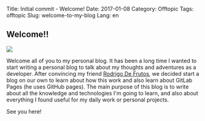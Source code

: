 Title: Initial commit - Welcome!
Date: 2017-01-08
Category: Offtopic
Tags: offtopic
Slug: welcome-to-my-blog
Lang: en

## Welcome!!

<img style="display: block; margin-left: auto; margin-right: auto" src="{filename}/images/doctor-who-hello.gif">

Welcome all of you to my personal blog. It has been a long time I wanted to start writing a personal blog to talk about my thoughts and adventures as a developer. After convincing my friend [Rodrigo De Frutos](https://darkrodry.github.io/), we decided start a blog on our own to learn about how this work and also learn about GitLab Pages (he uses GitHub pages). The main purpose of this blog is to write about all the knowledge and technologies I'm going to learn, and also about everything I found useful for my daily work or personal projects.

See you here!
